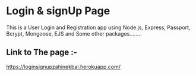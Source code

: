 
# Login & signUp Page

This is a User Login and Registration app using Node.js, Express, Passport, Bcrypt, Mongoose, EJS and Some other packages........

## Link to The page :-
https://loginsignupzahinekbal.herokuapp.com/
